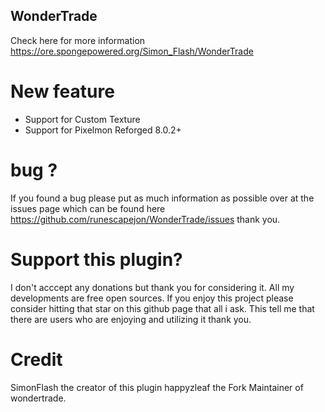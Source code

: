 ## WonderTrade 
 Check here for more information https://ore.spongepowered.org/Simon_Flash/WonderTrade

# New feature
- Support for Custom Texture
- Support for Pixelmon Reforged 8.0.2+
 # bug ?
If you found a bug please put as much information as possible over at the issues page which can be found here 
https://github.com/runescapejon/WonderTrade/issues thank you.

# Support this plugin?
I don't acccept any donations but thank you for considering it. All my developments are free open sources. If you enjoy this project please consider hitting that star on this github page that all i ask. This tell me that there are users who are enjoying and utilizing it thank you.

# Credit
SimonFlash the creator of this plugin
happyzleaf the Fork Maintainer of wondertrade.
